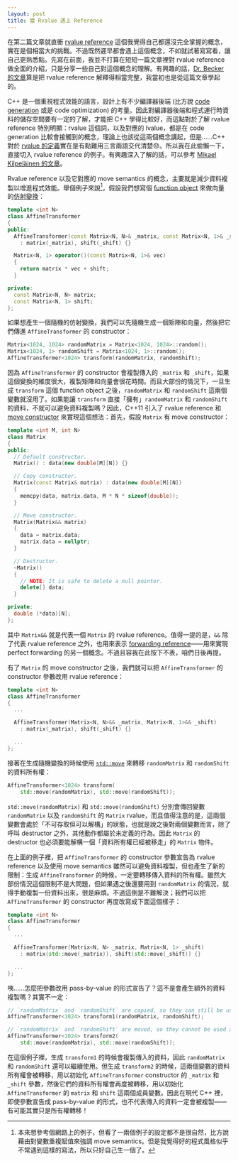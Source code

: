 ```yaml
---
layout: post
title: 當 Rvalue 遇上 Reference
---
```


在第二篇文章就直衝 [rvalue reference](https://en.cppreference.com/w/cpp/language/reference#Rvalue_references) 這個我覺得自己都還沒完全掌握的概念，實在是個相當大的挑戰。不過既然遲早都會遇上這個概念，不如就試著寫寫看，讓自己更熟悉點。先寫在前面，我並不打算在短短一篇文章裡對 rvalue reference 做全面的介紹，只是分享一些自己對這個概念的理解。有興趣的話，[Dr. Becker 的文章](http://thbecker.net/articles/rvalue_references/section_01.html)算是把 rvalue reference 解釋得相當完整，我當初也是從這篇文章學起的。

C++ 是一個重視程式效能的語言，設計上有不少編譯器後端 (比方說 [code generation](https://en.wikipedia.org/wiki/Code_generation_%28compiler%29) 或是 code optimization) 的考量。因此對編譯器後端和程式運行時資料的儲存空間要有一定的了解，才能把 C++ 學得比較好，而這點對於了解 rvalue reference 特別明顯：rvalue 這個詞，以及對應的 lvalue，都是在 code generation 比較會接觸到的概念，理論上也該從這兩個概念講起，但是……C++ 對於 [rvalue 的定義](https://en.cppreference.com/w/cpp/language/value_category#rvalue)實在是有點難用三言兩語交代清楚😓。所以我在此偷懶一下，直接切入 rvalue reference 的例子。有興趣深入了解的話，可以參考 [Mikael Kilpeläinen 的文章](http://mikael.isocpp.fi/articles/lvalue_and_rvalue.html)。

Rvalue reference 以及它對應的 move semantics 的概念，主要就是減少資料複製以增進程式效能。舉個例子來說[^eg]，假設我們想寫個 [function object](https://en.cppreference.com/w/cpp/utility/functional) 來做向量的[仿射變換](https://zh.wikipedia.org/zh-tw/%E4%BB%BF%E5%B0%84%E8%AE%8A%E6%8F%9B)：
```cpp
template <int N>
class AffineTransformer
{
public:
  AffineTransformer(const Matrix<N, N>& _matrix, const Matrix<N, 1>& _shift)
    : matrix(_matrix), shift(_shift) {}

  Matrix<N, 1> operator()(const Matrix<N, 1>& vec)
  {
    return matrix * vec + shift;
  }

private:
  const Matrix<N, N> matrix;
  const Matrix<N, 1> shift;
};
```
如果想產生一個隨機的仿射變換，我們可以先隨機生成一個矩陣和向量，然後把它們傳進 `AffineTransformer` 的 constructor：
```cpp
Matrix<1024, 1024> randomMatrix = Matrix<1024, 1024>::random();
Matrix<1024, 1> randomShift = Matrix<1024, 1>::random();
AffineTransformer<1024> transform(randomMatrix, randomShift);
```
因為 `AffineTransformer` 的 constructor 會複製傳入的 `_matrix` 和 `_shift`，如果這個變換的維度很大，複製矩陣和向量會很花時間。而且大部份的情況下，一旦生成 `transform` 這個 function object 之後，`randomMatrix` 和 `randomShift` 這兩個變數就沒用了。如果能讓 `transform` 直接「擁有」`randomMatrix` 和 `randomShift` 的資料，不就可以避免資料複製嗎？因此，C++11 引入了 rvalue reference 和 [move constructor](https://en.cppreference.com/w/cpp/language/move_constructor) 來實現這個想法：首先，假設 `Matrix` 有 move constructor：
```cpp
template <int M, int N>
class Matrix
{
public:
  // Default constructor.
  Matrix() : data(new double[M][N]) {}

  // Copy constructor.
  Matrix(const Matrix& matrix) : data(new double[M][N])
  {
    memcpy(data, matrix.data, M * N * sizeof(double));
  }

  // Move constructor.
  Matrix(Matrix&& matrix)
  {
    data = matrix.data;
    matrix.data = nullptr;
  }

  // Destructor.
  ~Matrix()
  {
    // NOTE: It is safe to delete a null pointer.
    delete[] data;
  }

private:
  double (*data)[N];
};
```
其中 `Matrix&&` 就是代表一個 `Matrix` 的 rvalue reference。值得一提的是，`&&` 除了代表 rvalue reference 之外，也用來表示 [forwarding reference](https://en.cppreference.com/w/cpp/language/reference#Forwarding_references)——用來實現 perfect forwarding 的另一個概念。不過且容我在此按下不表，咱們日後再提。

有了 `Matrix` 的 move constructor 之後，我們就可以把 `AffineTransformer` 的 constructor 參數改用 rvalue reference：
```cpp
template <int N>
class AffineTransformer
{
  ...

  AffineTransformer(Matrix<N, N>&& _matrix, Matrix<N, 1>&& _shift)
    : matrix(_matrix), shift(_shift) {}

  ...
};
```
接著在生成隨機變換的時候使用 [`std::move`](https://en.cppreference.com/w/cpp/utility/move) 來轉移 `randomMatrix` 和 `randomShift` 的資料所有權：
```cpp
AffineTransformer<1024> transform(
    std::move(randomMatrix), std::move(randomShift));
```
`std::move(randomMatrix)` 和 `std::move(randomShift)` 分別會傳回變數 `randomMatrix` 以及 `randomShift` 的 `Matrix` rvalue，而且值得注意的是，這兩個變數會處於「不可存取但可以解構」的狀態，也就是說之後對兩個變數而言，除了呼叫 destructor 之外，其他動作都屬於未定義的行為。因此 `Matrix` 的 destructor 也必須要能解構一個「資料所有權已經被移走」的 `Matrix` 物件。

[^eg]: 本來想參考個網路上的例子，但看了一兩個例子的設定都不是很自然，比方說藉由對變數重複賦值來強調 move semantics。但是我覺得好的程式風格似乎不常遇到這樣的寫法，所以只好自己生一個了。

在上面的例子裡，把 `AffineTransformer` 的 constructor 參數宣告為 rvalue reference 以及使用 move semantics 雖然可以避免資料複製，但也產生了新的限制：生成 `AffineTransformer` 的時候，一定要轉移傳入資料的所有權。雖然大部份情況這個限制不是大問題，但如果遇之後還要用到 `randomMatrix` 的情況，就得手動複製一份資料出來，很是麻煩。不過這倒是不難解決；我們可以把 `AffineTransformer` 的 constructor 再度改寫成下面這個樣子：
```cpp
template <int N>
class AffineTransformer
{
  ...

  AffineTransformer(Matrix<N, N> _matrix, Matrix<N, 1> _shift)
    : matrix(std::move(_matrix)), shift(std::move(_shift)) {}

  ...
};
```
咦……怎麼把參數改用 pass-by-value 的形式宣告了？這不是會產生額外的資料複製嗎？其實不一定：
```cpp
// `randomMatrix` and `randomShift` are copied, so they can still be used later.
AffineTransformer<1024> transform1(randomMatrix, randomShift);

// `randomMatrix` and `randomShift` are moved, so they cannot be used anymore.
AffineTransformer<1024> transform2(
    std::move(randomMatrix), std::move(randomShift));
```
在這個例子裡，生成 `transform1` 的時候會複製傳入的資料，因此 `randomMatrix` 和 `randomShift` 還可以繼續使用。但生成 `transform2` 的時候，這兩個變數的資料所有權會被轉移，用以初始化 `AffineTransformer` constructor 的 `_matrix` 和 `_shift` 參數，然後它們的資料所有權會再度被轉移，用以初始化 `AffineTransformer` 的 `matrix` 和 `shift` 這兩個成員變數。因此在現代 C++ 裡，即使參數宣告成 pass-by-value 的形式，也不代表傳入的資料一定會被複製——有可能其實只是所有權轉移！
